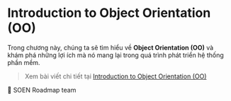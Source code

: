 # Introduction to Object Orientation (OO)

Trong chương này, chúng ta sẽ tìm hiểu về **Object Orientation (OO)** và khám phá những lợi ích mà nó mang lại trong quá trình phát triển hệ thống phần mềm.

> Xem bài viết chi tiết tại [Introduction to Object Orientation (OO)](https://dev.to/hcmute_project_988df1c63c/introduction-to-object-orientation-oo-cgd)

🌻 SOEN Roadmap team
